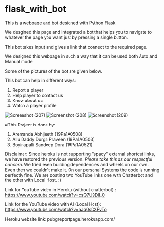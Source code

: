 # flask_with_bot
This is a webpage and bot designed with Python Flask


We desgined this page and integrated a bot that helps you to navigate to whatever the page you want just by pressing a single button.

This bot takes input and gives a link that connect to the required page.

We designed this webpage in such a way that it can be used both Auto and Manual mode

Some of the pictures of the bot are given below.

This bot can help in different ways:
  1. Report a player
  2. Help player to contact us
  3. Know about us
  4. Watch a player profile
  

![Screenshot (207)](https://user-images.githubusercontent.com/61022690/98962492-b0353d80-252c-11eb-935c-b666a6d5b8eb.png)
![Screenshot (208)](https://user-images.githubusercontent.com/61022690/98962502-b3302e00-252c-11eb-8019-493089431546.png)
![Screenshot (209)](https://user-images.githubusercontent.com/61022690/98962511-b6c3b500-252c-11eb-867c-1df46b2324f0.png)


#This Project is done by:
1. Aremanda Abhijeeth (19Pa1A0508)
2. Allu Daddy Durga Praveen (19Pa1A0503)
3. Boyinapalli Sandeep Dora (19Pa1A0521)



Disclaimer: Since heroku is not supporting "spacy" external shortcut links, we have restored the previous version. *Please take this as our respectful concern.* We tried even building dependencies and wheels on our own. Even then we couldn't make it. On our personal Systems the code is running perfectly fine. We are posting two YouTube links one with Chatterbot and the other with Local Host. :)


Link for YouTube video in Heroku (without chatterbot) :
https://www.youtube.com/watch?v=csQ7U9DlI_0


Link for the YouTube video with AI (Local Host):
https://www.youtube.com/watch?v=aJq0sDXFvTo


Heroku website link: pubgreportpage.herokuapp.com/
